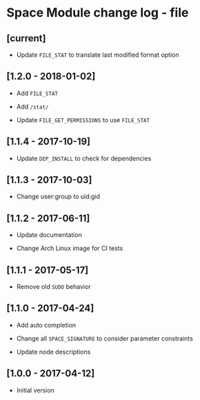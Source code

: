 # Space Module change log - file

## [current]

* Update `FILE_STAT` to translate last modified format option


## [1.2.0 - 2018-01-02]

+ Add `FILE_STAT`

+ Add `/stat/`

* Update `FILE_GET_PERMISSIONS` to use `FILE_STAT`


## [1.1.4 - 2017-10-19]

* Update `DEP_INSTALL` to check for dependencies


## [1.1.3 - 2017-10-03]

* Change user:group to uid:gid


## [1.1.2 - 2017-06-11]

* Update documentation

* Change Arch Linux image for CI tests


## [1.1.1 - 2017-05-17]

* Remove old `SUDO` behavior


## [1.1.0 - 2017-04-24]

+ Add auto completion

* Change all `SPACE_SIGNATURE` to consider parameter constraints

* Update node descriptions


## [1.0.0 - 2017-04-12]

+ Initial version
